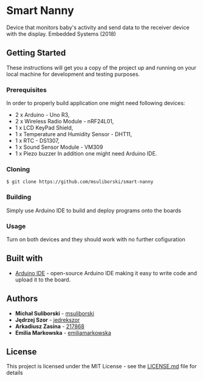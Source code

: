 # Smart Nanny
Device that monitors  baby's activity and send data to the receiver device with the display. Embedded Systems (2018)

## Getting Started
These instructions will get you a copy of the project up and running on your local machine for development and testing purposes.

### Prerequisites
In order to properly build application one might need following devices:
* 2 x Arduino - Uno R3,
* 2 x Wireless Radio Module - nRF24L01,
* 1 x LCD KeyPad Shield,
* 1 x Temperature and Humidity Sensor - DHT11,
* 1 x RTC - DS1307,
* 1 x Sound Sensor Module - VM309
* 1 x Piezo buzzer
In addition one might need Arduino IDE.

### Cloning
```
$ git clone https://github.com/msuliborski/smart-nanny
```

### Building
Simply use Arduino IDE to build and deploy programs onto the boards

### Usage
Turn on both devices and they should work with no further cofiguration

## Built with
* [Arduino IDE](https://www.arduino.cc/en/main/software) - open-source Arduino IDE making it easy to write code and upload it to the board. 

## Authors
* **Michał Suliborski** - [msuliborski](https://github.com/msuliborski)
* **Jędrzej Szor** - [jedrekszor](https://github.com/jedrekszor)
* **Arkadiusz Zasina** - [217868](https://github.com/217868)
* **Emilia Markowska** - [emiliamarkowska](https://github.com/emiliamarkowska)

## License
This project is licensed under the MIT License - see the [LICENSE.md](LICENSE.md) file for details
